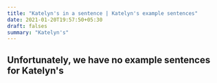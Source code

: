 ```yaml
---
title: "Katelyn's in a sentence | Katelyn's example sentences"
date: 2021-01-20T19:57:50+05:30
draft: falses
summary: "Katelyn's"
---
```

## Unfortunately, we have no example sentences for Katelyn's                 
